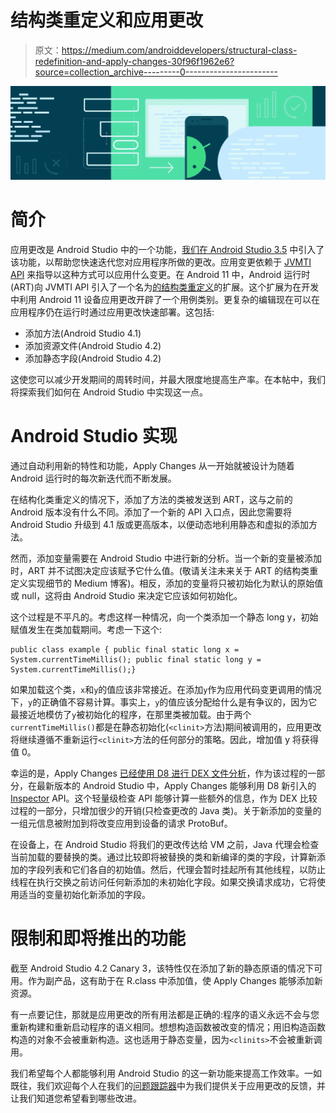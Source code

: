 # 结构类重定义和应用更改

> 原文：<https://medium.com/androiddevelopers/structural-class-redefinition-and-apply-changes-30f96f1962e6?source=collection_archive---------0----------------------->

![](img/9831dc74d3995e1e89eefd2526678c5c.png)

# **简介**

应用更改是 Android Studio 中的一个功能，[我们在 Android Studio 3.5](/androiddevelopers/android-studio-project-marble-apply-changes-e3048662e8cd) 中引入了该功能，以帮助您快速迭代您对应用程序所做的更改。应用变更依赖于 [JVMTI API](https://docs.oracle.com/javase/7/docs/platform/jvmti/jvmti.html) 来指导以这种方式可以应用什么变更。在 Android 11 中，Android 运行时(ART)向 JVMTI API 引入了一个名为[的结构类重定义](/androiddevelopers/structural-class-redefinition-6fc0cbab9161)的扩展。这个扩展为在开发中利用 Android 11 设备应用更改开辟了一个用例类别。更复杂的编辑现在可以在应用程序仍在运行时通过应用更改快速部署。这包括:

*   添加方法(Android Studio 4.1)
*   添加资源文件(Android Studio 4.2)
*   添加静态字段(Android Studio 4.2)

这使您可以减少开发期间的周转时间，并最大限度地提高生产率。在本帖中，我们将探索我们如何在 Android Studio 中实现这一点。

# **Android Studio 实现**

通过自动利用新的特性和功能，Apply Changes 从一开始就被设计为随着 Android 运行时的每次新迭代而不断发展。

在结构化类重定义的情况下，添加了方法的类被发送到 ART，这与之前的 Android 版本没有什么不同。添加了一个新的 API 入口点，因此您需要将 Android Studio 升级到 4.1 版或更高版本，以便动态地利用静态和虚拟的添加方法。

然而，添加变量需要在 Android Studio 中进行新的分析。当一个新的变量被添加时，ART 并不试图决定应该赋予它什么值。(敬请关注未来关于 ART 的结构类重定义实现细节的 Medium 博客)。相反，添加的变量将只被初始化为默认的原始值或 null，这将由 Android Studio 来决定它应该如何初始化。

这个过程是不平凡的。考虑这样一种情况，向一个类添加一个静态 long y，初始赋值发生在类加载期间。考虑一下这个:

```
public class example { public final static long x = System.currentTimeMillis(); public final static long y = System.currentTimeMillis();}
```

如果加载这个类，`x`和`y`的值应该非常接近。在添加`y`作为应用代码变更调用的情况下，`y`的正确值不容易计算。事实上，`y`的值应该分配给什么是有争议的，因为它最接近地模仿了`y`被初始化的程序，在那里类被加载。由于两个`currentTimeMillis()`都是在静态初始化(`<clinit>`方法)期间被调用的，应用更改将继续遵循不重新运行`<clinit>`方法的任何部分的策略。因此，增加值 y 将获得值 0。

幸运的是，Apply Changes [已经使用 D8 进行 DEX 文件分析](/androiddevelopers/android-studio-project-marble-apply-changes-e3048662e8cd)，作为该过程的一部分，在最新版本的 Android Studio 中，Apply Changes 能够利用 D8 新引入的 [Inspector](https://r8.googlesource.com/r8/+/refs/heads/master/src/main/java/com/android/tools/r8/inspector/) API。这个轻量级检查 API 能够计算一些额外的信息，作为 DEX 比较过程的一部分，只增加很少的开销(只检查更改的 Java 类)。关于新添加的变量的一组元信息被附加到将改变应用到设备的请求 ProtoBuf。

在设备上，在 Android Studio 将我们的更改传达给 VM 之前，Java 代理会检查当前加载的要替换的类。通过比较即将被替换的类和新编译的类的字段，计算新添加的字段列表和它们各自的初始值。然后，代理会暂时挂起所有其他线程，以防止线程在执行交换之前访问任何新添加的未初始化字段。如果交换请求成功，它将使用适当的变量初始化新添加的字段。

# **限制和即将推出的功能**

截至 Android Studio 4.2 Canary 3，该特性仅在添加了新的静态原语的情况下可用。作为副产品，这有助于在 R.class 中添加值，使 Apply Changes 能够添加新资源。

有一点要记住，那就是应用更改的所有用法都是正确的:程序的语义永远不会与您重新构建和重新启动程序的语义相同。想想构造函数被改变的情况；用旧构造函数构造的对象不会被重新构造。这也适用于静态变量，因为`<clinits>`不会被重新调用。

我们希望每个人都能够利用 Android Studio 的这一新功能来提高工作效率。一如既往，我们欢迎每个人在我们的[问题跟踪器](https://issuetracker.google.com/issues/new?component=192708)中为我们提供关于应用更改的反馈，并让我们知道您希望看到哪些改进。